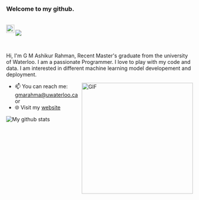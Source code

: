 ### Welcome to my github.

<br/>

<a href="https://www.linkedin.com/in/g-m-ashikur-rahman-a0456217a/">
  <img align="left" alt="Ashik's LinkedIn" width="22px" src="https://cdn.jsdelivr.net/npm/simple-icons@v3/icons/linkedin.svg" />
</a>

![](https://visitor-badge.glitch.me/badge?page_id=gmashik.gmashik)


<br />

Hi, I'm G M Ashikur Rahman, Recent Master's graduate from the university of Waterloo. I am a passionate Programmer. I love to play with my code and data. I am 
interested in different machine learning model developement and deployment.
<br/>
 
 
  <img align="right" alt="GIF" src="https://i.giphy.com/media/PjJ1cLHqLEveXysGDB/giphy.webp" width="300" height="300" />
  

- 📫 You can reach me: gmarahma@uwaterloo.ca or 
- 🌐 Visit my <a href="https://gmashik.github.io/web/"> website <a/>


![My github stats](https://github-readme-stats.vercel.app/api?username=gmashik&show_icons=true&hide_border=true)

